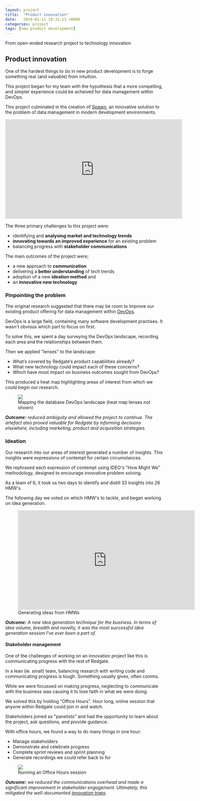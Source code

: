 ```yaml
---
layout: project
title:  "Product innovation"
date:   2019-01-11 19:31:12 +0000
categories: project
tags: [new product development] 
---
```


From open-ended research project to technology innovation

## Product innovation

One of the hardest things to do in new product development is to forge something real (and valuable) from intuition.

This project began for my team with the hypothesis that a more compelling, and simpler experience could be acheived for data management within DevOps.

This project culminated in the creation of [Spawn](https://spawn.cc), an innovative solution to the problem of data management in modern development environments. 

<p>
<iframe width="560" height="315" src="https://www.youtube.com/embed/58BGDmrHsEQ" frameborder="0" allow="accelerometer; autoplay; encrypted-media; gyroscope; picture-in-picture" allowfullscreen></iframe>
</p>

The three primary challenges to this project were:

+ identifying and **analysing market and technology trends**
+ **innovating towards an improved experience** for an existing problem 
+ balancing progress with **stakeholder communications**

The main outcomes of the project were;

+ a new approach to **communication**
+ delivering a  **better understanding** of tech trends 
+ adoption of a new **ideation method** and 
+ an **innovative new technology**

### Pinpointing the problem

The original research suggested that there may be room to improve our existing product offering for data management within [DevOps](https://aws.amazon.com/devops/what-is-devops/).

DevOps is a large field, containing many software development practises. It wasn't obvious which part to focus on first.  

To solve this, we spent a day surveying the DevOps landscape, recording each area and the relationships between them.

Then we applied "lenses" to the landscape:

+ What’s covered by Redgate’s product capabilities already?
+ What new technology could impact each of these concerns?
+ Which have most impact on business outcomes sought from DevOps?  

This produced a heat map highlighting areas of interest from which we could begin our research.

<figure>
<img src="{{ site.baseurl }}/images/mapping-devops.png">
<figcaption>Mapping the database DevOps landscape (heat map lenses not shown)</figcaption>
</figure>

***Outcome:** reduced ambiguity and allowed the project to continue. The artefact also proved valuable for Redgate by informing decisions elsewhere, including marketing, product and acquisition strategies.* 

### Ideation

Our research into our areas of interest generated a number of insights. This insights were expressions of contempt for certain circumstances. 

We rephrased each expression of contempt using IDEO's "How Might We" methodology, designed to encourage innovative problem solving.

As a team of 6, it took us two days to identify and distill 33 insights into 26 HMW's.

The following day we voted on which HMW's to tackle, and began working on idea generation.

<figure>
<iframe width="560" height="315" src="https://www.youtube.com/embed/Zx1R2LCHjnw" frameborder="0" allow="accelerometer; autoplay; encrypted-media; gyroscope; picture-in-picture" allowfullscreen></iframe>
<figcaption>Generating ideas from HMWs
</figcaption>
</figure>

***Outcome:** A new idea generation technique for the business. In terms of idea volume, breadth and novelty, it was the most successful idea generation session I've ever been a part of.*

#### Stakeholder management

One of the challenges of working on an innovation project like this is communicating progress with the rest of Redgate.

In a lean (ie. small) team, balancing research with writing code and communicating progress is tough. Something usually gives, often comms. 

While we were focussed on making progress, neglecting to communicate with the business was causing it to lose faith in what we were doing. 

We solved this by holding "Office Hours". Hour long, online session that anyone within Redgate could join in and watch. 

Stakeholders joined as "panelists" and had the opportunity to learn about the project, ask questions, and provide guidance.

With office hours, we found a way to do many things in one hour:

+ Manage stakeholders
+ Demonstrate and celebrate progress
+ Complete sprint reviews and sprint planning
+ Generate recordings we could refer back to for

<figure>
<img src="{{ site.baseurl }}/images/office-hours.png">
<figcaption>Running an Office Hours session
</figcaption>
</figure>

***Outcome:** we reduced the communications overhead and made a significant improvement in stakeholder engagement. Ultimately, this mitigated the well-documented [innovation traps](https://hbr.org/2006/11/innovation-the-classic-traps).*
